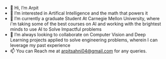 - 👋 Hi, I’m Arpit
- 👀 I’m interested in Artifical Intelligence and the math that powers it
- 🌱 I’m currently a graduate Student At Carnegie Mellon University, where i'm taking some of the best courses on AI and working with the brightest minds to use AI to Solve Impactful problems
- 💞️ I’m always looking to collaborate on Computer Vision and Deep Learning projects applied to solve engineering problems, wherein I can leverage my past experience
- 📫 You can Reach me at arpitsahni04@gmail.com for any queries.

<!---
arpitsahni04/arpitsahni04 is a ✨ special ✨ repository because its `README.md` (this file) appears on your GitHub profile.
You can click the Preview link to take a look at your changes.
--->
